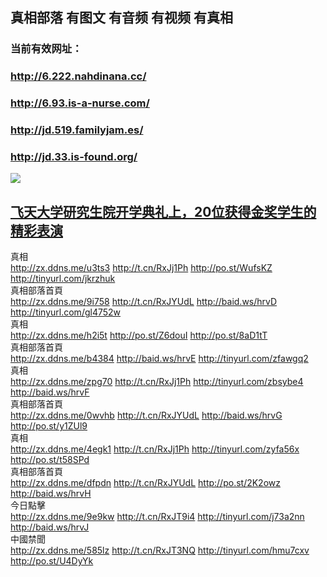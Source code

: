 ## 真相部落  有图文 有音频 有视频 有真相<br>
### 当前有效网址：<br>
### http://6.222.nahdinana.cc/<br>
### http://6.93.is-a-nurse.com/<br>
### http://jd.519.familyjam.es/<br>
### http://jd.33.is-found.org/<br>


<a href="http://6.222.nahdinana.cc/zx/" target="_blank"><img src="http://6.222.nahdinana.cc/pic/2016/11/p7829911a215010452.jpg">

                                   
</a>

## [飞天大学研究生院开学典礼上，20位获得金奖学生的精彩表演](http://6.33.is-found.org/zx/)

<div class="linkbox"><div class="title">真相<div id="url"><a href="http://zx.ddns.me/u3ts3" target=_blank>http://zx.ddns.me/u3ts3</a>   <a href="http://t.cn/RxJj1Ph" target=_blank>http://t.cn/RxJj1Ph</a>   <a href="http://po.st/WufsKZ" target=_blank>http://po.st/WufsKZ</a>   <a href="http://tinyurl.com/jkrzhuk" target=_blank>http://tinyurl.com/jkrzhuk</a></div></div><div class="title">真相部落首頁<div id="url"><a href="http://zx.ddns.me/9i758" target=_blank>http://zx.ddns.me/9i758</a>   <a href="http://t.cn/RxJYUdL" target=_blank>http://t.cn/RxJYUdL</a>   <a href="http://baid.ws/hrvD" target=_blank>http://baid.ws/hrvD</a>   <a href="http://tinyurl.com/gl4752w" target=_blank>http://tinyurl.com/gl4752w</a></div></div><div class="title">真相<div id="url"><a href="http://zx.ddns.me/h2i5t" target=_blank>http://zx.ddns.me/h2i5t</a>   <a href="" target=_blank></a>   <a href="http://po.st/Z6douI" target=_blank>http://po.st/Z6douI</a>   <a href="http://po.st/8aD1tT" target=_blank>http://po.st/8aD1tT</a></div></div><div class="title">真相部落首頁<div id="url"><a href="http://zx.ddns.me/b4384" target=_blank>http://zx.ddns.me/b4384</a>   <a href="" target=_blank></a>   <a href="http://baid.ws/hrvE" target=_blank>http://baid.ws/hrvE</a>   <a href="http://tinyurl.com/zfawgq2" target=_blank>http://tinyurl.com/zfawgq2</a></div></div><div class="title">真相<div id="url"><a href="http://zx.ddns.me/zpg70" target=_blank>http://zx.ddns.me/zpg70</a>   <a href="http://t.cn/RxJj1Ph" target=_blank>http://t.cn/RxJj1Ph</a>   <a href="http://tinyurl.com/zbsybe4" target=_blank>http://tinyurl.com/zbsybe4</a>   <a href="http://baid.ws/hrvF" target=_blank>http://baid.ws/hrvF</a></div></div><div class="title">真相部落首頁<div id="url"><a href="http://zx.ddns.me/0wvhb" target=_blank>http://zx.ddns.me/0wvhb</a>   <a href="http://t.cn/RxJYUdL" target=_blank>http://t.cn/RxJYUdL</a>   <a href="http://baid.ws/hrvG" target=_blank>http://baid.ws/hrvG</a>   <a href="http://po.st/y1ZUl9" target=_blank>http://po.st/y1ZUl9</a></div></div><div class="title">真相<div id="url"><a href="http://zx.ddns.me/4egk1" target=_blank>http://zx.ddns.me/4egk1</a>   <a href="http://t.cn/RxJj1Ph" target=_blank>http://t.cn/RxJj1Ph</a>   <a href="http://tinyurl.com/zyfa56x" target=_blank>http://tinyurl.com/zyfa56x</a>   <a href="http://po.st/t58SPd" target=_blank>http://po.st/t58SPd</a></div></div><div class="title">真相部落首頁<div id="url"><a href="http://zx.ddns.me/dfpdn" target=_blank>http://zx.ddns.me/dfpdn</a>   <a href="http://t.cn/RxJYUdL" target=_blank>http://t.cn/RxJYUdL</a>   <a href="http://po.st/2K2owz" target=_blank>http://po.st/2K2owz</a>   <a href="http://baid.ws/hrvH" target=_blank>http://baid.ws/hrvH</a></div></div><div class="title">今日點擊<div id="url"><a href="http://zx.ddns.me/9e9kw" target=_blank>http://zx.ddns.me/9e9kw</a>   <a href="http://t.cn/RxJT9i4" target=_blank>http://t.cn/RxJT9i4</a>   <a href="http://tinyurl.com/j73a2nn" target=_blank>http://tinyurl.com/j73a2nn</a>   <a href="http://baid.ws/hrvJ" target=_blank>http://baid.ws/hrvJ</a></div></div><div class="title">中國禁聞<div id="url"><a href="http://zx.ddns.me/585lz" target=_blank>http://zx.ddns.me/585lz</a>   <a href="http://t.cn/RxJT3NQ" target=_blank>http://t.cn/RxJT3NQ</a>   <a href="http://tinyurl.com/hmu7cxv" target=_blank>http://tinyurl.com/hmu7cxv</a>   <a href="http://po.st/U4DyYk" target=_blank>http://po.st/U4DyYk</a></div></div></div>
